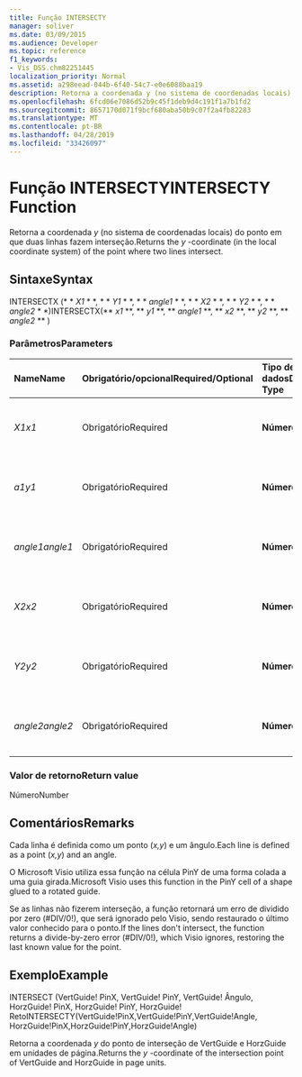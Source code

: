 ```yaml
---
title: Função INTERSECTY
manager: soliver
ms.date: 03/09/2015
ms.audience: Developer
ms.topic: reference
f1_keywords:
- Vis_DSS.chm82251445
localization_priority: Normal
ms.assetid: a298eead-044b-6f40-54c7-e0e6088baa19
description: Retorna a coordenada y (no sistema de coordenadas locais) do ponto em que duas linhas fazem interseção.
ms.openlocfilehash: 6fcd06e7086d52b9c45f1deb9d4c191f1a7b1fd2
ms.sourcegitcommit: 8657170d071f9bcf680aba50b9c07f2a4fb82283
ms.translationtype: MT
ms.contentlocale: pt-BR
ms.lasthandoff: 04/28/2019
ms.locfileid: "33426097"
---
```

# <a name="intersecty-function"></a><span data-ttu-id="cc178-103">Função INTERSECTY</span><span class="sxs-lookup"><span data-stu-id="cc178-103">INTERSECTY Function</span></span>

<span data-ttu-id="cc178-104">Retorna a coordenada *y* (no sistema de coordenadas locais) do ponto em que duas linhas fazem interseção.</span><span class="sxs-lookup"><span data-stu-id="cc178-104">Returns the  *y*  -coordinate (in the local coordinate system) of the point where two lines intersect.</span></span> 
  
## <a name="syntax"></a><span data-ttu-id="cc178-105">Sintaxe</span><span class="sxs-lookup"><span data-stu-id="cc178-105">Syntax</span></span>

<span data-ttu-id="cc178-106">INTERSECTX (\* \* *X1* \* \*, \* \* *Y1* \* \*, \* \* *angle1* \* \*, \* \* *X2* \* \*, \* \* *Y2* \* \*, \* \* *angle2* \* \*)</span><span class="sxs-lookup"><span data-stu-id="cc178-106">INTERSECTX(\*\* *x1* \*\*, \*\* *y1* \*\*, \*\* *angle1* \*\*, \*\* *x2* \*\*, \*\* *y2* \*\*, \*\* *angle2* \*\* )</span></span> 
  
### <a name="parameters"></a><span data-ttu-id="cc178-107">Parâmetros</span><span class="sxs-lookup"><span data-stu-id="cc178-107">Parameters</span></span>

|<span data-ttu-id="cc178-108">**Name**</span><span class="sxs-lookup"><span data-stu-id="cc178-108">**Name**</span></span>|<span data-ttu-id="cc178-109">**Obrigatório/opcional**</span><span class="sxs-lookup"><span data-stu-id="cc178-109">**Required/Optional**</span></span>|<span data-ttu-id="cc178-110">**Tipo de dados**</span><span class="sxs-lookup"><span data-stu-id="cc178-110">**Data Type**</span></span>|<span data-ttu-id="cc178-111">**Descrição**</span><span class="sxs-lookup"><span data-stu-id="cc178-111">**Description**</span></span>|
|:-----|:-----|:-----|:-----|
| <span data-ttu-id="cc178-112">_X1_</span><span class="sxs-lookup"><span data-stu-id="cc178-112">_x1_</span></span> <br/> |<span data-ttu-id="cc178-113">Obrigatório</span><span class="sxs-lookup"><span data-stu-id="cc178-113">Required</span></span>  <br/> |<span data-ttu-id="cc178-114">**Número**</span><span class="sxs-lookup"><span data-stu-id="cc178-114">**Number**</span></span> <br/> |<span data-ttu-id="cc178-115">A coordenada _x_de um ponto na primeira linha.</span><span class="sxs-lookup"><span data-stu-id="cc178-115">The  _x_-coordinate of a point on the first line.</span></span>  <br/> |
| <span data-ttu-id="cc178-116">_a1_</span><span class="sxs-lookup"><span data-stu-id="cc178-116">_y1_</span></span> <br/> |<span data-ttu-id="cc178-117">Obrigatório</span><span class="sxs-lookup"><span data-stu-id="cc178-117">Required</span></span>  <br/> |<span data-ttu-id="cc178-118">**Número**</span><span class="sxs-lookup"><span data-stu-id="cc178-118">**Number**</span></span> <br/> |<span data-ttu-id="cc178-119">A coordenada _y_de um ponto na primeira linha.</span><span class="sxs-lookup"><span data-stu-id="cc178-119">The  _y_-coordinate of a point on the first line.</span></span>  <br/> |
| <span data-ttu-id="cc178-120">_angle1_</span><span class="sxs-lookup"><span data-stu-id="cc178-120">_angle1_</span></span> <br/> |<span data-ttu-id="cc178-121">Obrigatório</span><span class="sxs-lookup"><span data-stu-id="cc178-121">Required</span></span>  <br/> |<span data-ttu-id="cc178-122">**Número**</span><span class="sxs-lookup"><span data-stu-id="cc178-122">**Number**</span></span> <br/> | <span data-ttu-id="cc178-123">O valor da célula Angle da primeira linha.</span><span class="sxs-lookup"><span data-stu-id="cc178-123">The value of the Angle cell for the first line.</span></span>  <br/> |
| <span data-ttu-id="cc178-124">_X2_</span><span class="sxs-lookup"><span data-stu-id="cc178-124">_x2_</span></span> <br/> |<span data-ttu-id="cc178-125">Obrigatório</span><span class="sxs-lookup"><span data-stu-id="cc178-125">Required</span></span>  <br/> |<span data-ttu-id="cc178-126">**Número**</span><span class="sxs-lookup"><span data-stu-id="cc178-126">**Number**</span></span> <br/> |<span data-ttu-id="cc178-127">A coordenada _x_de um ponto na segunda linha.</span><span class="sxs-lookup"><span data-stu-id="cc178-127">The  _x_-coordinate of a point on the second line.</span></span>  <br/> |
| <span data-ttu-id="cc178-128">_Y2_</span><span class="sxs-lookup"><span data-stu-id="cc178-128">_y2_</span></span> <br/> |<span data-ttu-id="cc178-129">Obrigatório</span><span class="sxs-lookup"><span data-stu-id="cc178-129">Required</span></span>  <br/> |<span data-ttu-id="cc178-130">**Número**</span><span class="sxs-lookup"><span data-stu-id="cc178-130">**Number**</span></span> <br/> |<span data-ttu-id="cc178-131">A coordenada _y_de um ponto na segunda linha.</span><span class="sxs-lookup"><span data-stu-id="cc178-131">The  _y_-coordinate of a point on the second line.</span></span>  <br/> |
| <span data-ttu-id="cc178-132">_angle2_</span><span class="sxs-lookup"><span data-stu-id="cc178-132">_angle2_</span></span> <br/> |<span data-ttu-id="cc178-133">Obrigatório</span><span class="sxs-lookup"><span data-stu-id="cc178-133">Required</span></span>  <br/> |<span data-ttu-id="cc178-134">**Número**</span><span class="sxs-lookup"><span data-stu-id="cc178-134">**Number**</span></span> <br/> |<span data-ttu-id="cc178-135">O valor da célula Angle da segunda linha.</span><span class="sxs-lookup"><span data-stu-id="cc178-135">The value of the Angle cell for the second line.</span></span>  <br/> |
   
### <a name="return-value"></a><span data-ttu-id="cc178-136">Valor de retorno</span><span class="sxs-lookup"><span data-stu-id="cc178-136">Return value</span></span>

<span data-ttu-id="cc178-137">Número</span><span class="sxs-lookup"><span data-stu-id="cc178-137">Number</span></span>
  
## <a name="remarks"></a><span data-ttu-id="cc178-138">Comentários</span><span class="sxs-lookup"><span data-stu-id="cc178-138">Remarks</span></span>

<span data-ttu-id="cc178-139">Cada linha é definida como um ponto (*x,y*) e um ângulo.</span><span class="sxs-lookup"><span data-stu-id="cc178-139">Each line is defined as a point (*x,y*) and an angle.</span></span> 
  
<span data-ttu-id="cc178-140">O Microsoft Visio utiliza essa função na célula PinY de uma forma colada a uma guia girada.</span><span class="sxs-lookup"><span data-stu-id="cc178-140">Microsoft Visio uses this function in the PinY cell of a shape glued to a rotated guide.</span></span> 
  
<span data-ttu-id="cc178-141">Se as linhas não fizerem interseção, a função retornará um erro de dividido por zero (#DIV/0!), que será ignorado pelo Visio, sendo restaurado o último valor conhecido para o ponto.</span><span class="sxs-lookup"><span data-stu-id="cc178-141">If the lines don't intersect, the function returns a divide-by-zero error (#DIV/0!), which Visio ignores, restoring the last known value for the point.</span></span> 
  
## <a name="example"></a><span data-ttu-id="cc178-142">Exemplo</span><span class="sxs-lookup"><span data-stu-id="cc178-142">Example</span></span>

<span data-ttu-id="cc178-143">INTERSECT (VertGuide! PinX, VertGuide! PinY, VertGuide! Ângulo, HorzGuide! PinX, HorzGuide! PinY, HorzGuide! Reto</span><span class="sxs-lookup"><span data-stu-id="cc178-143">INTERSECTY(VertGuide!PinX,VertGuide!PinY,VertGuide!Angle, HorzGuide!PinX,HorzGuide!PinY,HorzGuide!Angle)</span></span> 
  
<span data-ttu-id="cc178-144">Retorna a coordenada *y* do ponto de interseção de VertGuide e HorzGuide em unidades de página.</span><span class="sxs-lookup"><span data-stu-id="cc178-144">Returns the  *y*  -coordinate of the intersection point of VertGuide and HorzGuide in page units.</span></span> 
  

